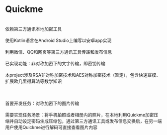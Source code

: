 # Quickme
<br>依赖第三方通讯本地加密工具</br>
<br>使用Kotlin语言在Android Studio上编写以安卓app实现</br>
<br>利用微信、QQ和网页等第三方通讯工具传递和发布信息</br>
<br>已实现功能：非对称加密下的文字传输，即密钥传输</br>
<br>本project涉及RSA非对称加密技术和AES对称加密技术（暂定），包含快速幂模、扩展欧几里得算法等数学知识</br>
<br></br>
<br>首要开发任务：对称加密下的图片传输</br>
<br>需要实现任务场景：将手机拍照或者相册内的照片，在本地利用Quickme加密压缩并自动设定密码生成压缩包，通过第三方通讯工具或发布信息交换后，在另一端用户使用Quickme进行解码可直接查看图片内容</br>

